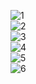 ![1](https://user-images.githubusercontent.com/109415459/182859209-3926cf84-147f-4804-b958-55f8082d56e0.png)
</br>
![2](https://user-images.githubusercontent.com/109415459/182859223-32137fcb-1def-4124-aa0f-0a4113b76f55.png)
</br>
![3](https://user-images.githubusercontent.com/109415459/182859227-13b56fde-a22b-4192-aab4-82d157cceec0.png)
</br>
![4](https://user-images.githubusercontent.com/109415459/182859238-0def21e5-6c68-43bb-8d9d-76619c9cffb5.png)
</br>
![5](https://user-images.githubusercontent.com/109415459/182859251-4208caf3-ea36-4f75-a0d9-15124dda47c5.png)
</br>
![6](https://user-images.githubusercontent.com/109415459/182859259-af2809d6-5c83-427d-9e08-762c465bd9c7.png)


